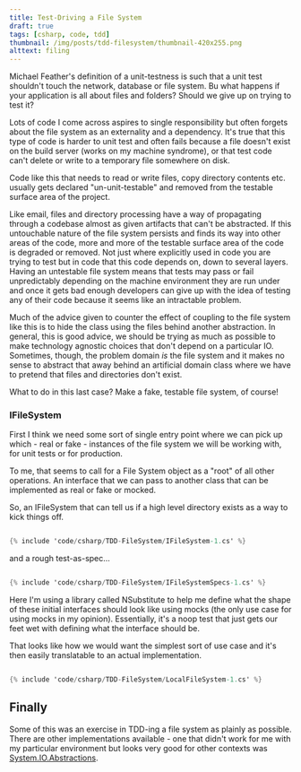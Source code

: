```yaml
---
title: Test-Driving a File System
draft: true
tags: [csharp, code, tdd]
thumbnail: /img/posts/tdd-filesystem/thumbnail-420x255.png
alttext: filing
---
```


Michael Feather's definition of a unit-testness is such that a unit test shouldn't touch the network,
database or file system. Bu what happens if your application is all about files and folders? Should we give up
on trying to test it?

Lots of code I come across aspires to single responsibility but often forgets about the file system as an externality
and a dependency. It's true that this type of code is harder to unit test and often fails because a file doesn't exist
on the build server (works on my machine syndrome), or that test code can't delete or write to a temporary file
somewhere on disk.

Code like this that needs to read or write files, copy directory contents etc. usually gets declared
"un-unit-testable" and removed from the testable surface area of the project.

Like email, files and directory processing have a way of propagating through a codebase almost as given artifacts that
can't be abstracted. If this untouchable nature of the file system persists and finds its way into other areas of the code,
more and more of the testable surface area of the code is degraded or removed. Not just where explicitly used in code you are
trying to test but in code that this code depends on, down to several layers. Having an untestable file system means that tests
may pass or fail unpredictably depending on the machine environment they are run under and once it gets bad enough developers
can give up with the idea of testing any of their code because it seems like an intractable problem.

Much of the advice given to counter the effect of coupling to the file system like this is to hide the class using the files
behind another abstraction. In general, this is good advice, we should be trying as much as possible to make technology agnostic
choices that don't depend on a particular IO. Sometimes, though, the problem domain _is_ the file system and it makes no sense to
abstract that away behind an artificial domain class where we have to pretend that files and directories don't exist.

What to do in this last case? Make a fake, testable file system, of course!

### IFileSystem

First I think we need some sort of single entry point where we can pick up which - real or fake - instances of the file system we will be working with, for unit tests or for production.

To me, that seems to call for a File System object as a "root" of all other operations. An interface that we can pass to another
class that can be implemented as real or fake or mocked.

So, an IFileSystem that can tell us if a high level directory exists as a way to kick things off.

```csharp

{% include 'code/csharp/TDD-FileSystem/IFileSystem-1.cs' %}

```

and a rough test-as-spec...

```csharp

{% include 'code/csharp/TDD-FileSystem/IFileSystemSpecs-1.cs' %}

```

Here I'm using a library called NSubstitute to help me define what the shape of these initial interfaces should look like using
mocks (the only use case for using mocks in my opinion). Essentially, it's a noop test that just gets our feet wet with defining what the interface should be.

That looks like how we would want the simplest sort of use case and it's then easily translatable to an actual implementation.

```csharp

{% include 'code/csharp/TDD-FileSystem/LocalFileSystem-1.cs' %}

```

## Finally

Some of this was an exercise in TDD-ing a file system as plainly as possible. There are other implementations available - one that didn't work for me with my particular environment but looks very good for other contexts was <a href="https://www.nuget.org/packages/System.IO.Abstractions/">System.IO.Abstractions</a>.
